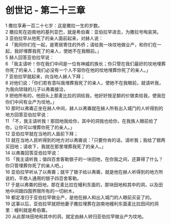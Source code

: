 # 创世记 - 第二十三章
  
 1 撒拉享寿一百二十七岁：这是撒拉一生的岁数。  
 2 撒拉死在迦南地的基列亚巴，就是希伯崙：亚伯拉罕进去，为撒拉号啕哀哭。  
 3 亚伯拉罕从他死了的亲人面前起来，对赫人说：  
 4 「我同你们在一起，是寄居寄住的外侨；请给我一块坟地做业产，和你们在一起，我好埋葬我死了的亲人，使她不在我眼前。」  
 5 赫人回答亚伯拉罕说：  
 6 「我主请听！你在我们中间是一位有神威的族长；你只管在我们最好的坟地埋葬你死了的亲人；我们必没有一个人不容你在他的坟地埋葬你死了的亲人。」  
 7 亚伯拉罕就起来，向当地人赫人下拜；  
 8 对他们说：「你们若有意叫我埋葬我死了的亲人，使她不在我眼前，就请听我，为我向琐辖的儿子以弗崙接洽，  
 9 把他所有的，他田头上那麦比拉的洞给我，他好好按足额的价银卖给我，使我在你们中间有业产为坟地。」  
 10 那时以弗崙正坐在赫人中间，赫人以弗崙就在赫人所有出入城门的人听得到的地方回答亚伯拉罕说：  
 11 「不，我主请听我！那田地我给你，其中的洞我也给你，在我族人眼前给了你，让你可以埋葬你死了的亲人。」  
 12 亚伯拉罕就在当地的人面前下拜；  
 13 就在当地人民听得到的地方对以弗崙说：「只要你肯的话，请听我；我给了银两买田地；请收下，我就在那里埋葬我死了的亲人。」  
 14 以弗崙回答亚伯拉罕说：  
 15 「我主请听我；值四百舍客勒银子的一块田地，在你我之间，还算得了什么？你只管埋葬你死了的亲人吧。」  
 16 亚伯拉罕听从了以弗崙；就平了银子给以弗崙，就是他在赫人听得到的地方所说的，平商人通用的银子四百舍客勒。  
 17 于是以弗崙的田地，那在麦比拉在幔利东面的，那块田地和其中的洞，以及田地中间跟四围界限所有的一切树木，  
 18 都定准归于亚伯拉罕做业产，是他在赫人和出入城门的人眼前买妥了的。  
 19 这事以后，亚伯拉罕就把他妻子撒拉埋葬在迦南地幔利东面麦比拉田间的洞里：幔利就是希伯崙。  
 20 从此那块田地和其中的洞，就定由赫人转归亚伯拉罕做业产为坟地。